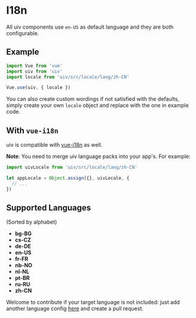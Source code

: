 # I18n

All uiv components use `en-US` as default language and they are both configurable.

## Example

```javascript
import Vue from 'vue'
import uiv from 'uiv'
import locale from 'uiv/src/locale/lang/zh-CN'

Vue.use(uiv, { locale })
```

You can also create custom wordings if not satisfied with the defaults, simply create your own `locale` object and replace with the one in example code.

## With `vue-i18n`

uiv is compatible with [vue-i18n](https://github.com/kazupon/vue-i18n) as well.

**Note**: You need to merge uiv language packs into your app's. For example:

```javascript
import uivLocale from 'uiv/src/locale/lang/zh-CN'

let appLocale = Object.assign({}, uivLocale, {
  // ...
})
```

## Supported Languages

(Sorted by alphabet)

* **bg-BG**
* **cs-CZ**
* **de-DE**
* **en-US**
* **fr-FR**
* **nb-NO**
* **nl-NL**
* **pt-BR**
* **ru-RU**
* **zh-CN**

Welcome to contribute if your target language is not included: just add another language config [here](https://github.com/wxsms/uiv/tree/master/src/locale/lang) and create a pull request.
